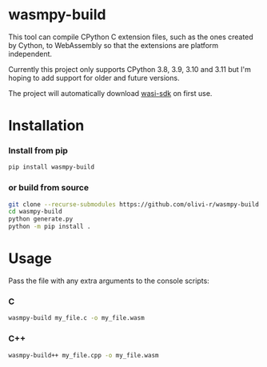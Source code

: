 # wasmpy-build

This tool can compile CPython C extension files, such as the ones created by Cython, to WebAssembly so that the extensions are platform independent.

Currently this project only supports CPython 3.8, 3.9, 3.10 and 3.11 but I'm hoping to add support for older and future versions.

The project will automatically download [wasi-sdk](https://github.com/WebAssembly/wasi-sdk) on first use.

# Installation

### Install from pip

```bash
pip install wasmpy-build
```

### or build from source

```bash
git clone --recurse-submodules https://github.com/olivi-r/wasmpy-build
cd wasmpy-build
python generate.py
python -m pip install .
```

# Usage

Pass the file with any extra arguments to the console scripts:

### C

```bash
wasmpy-build my_file.c -o my_file.wasm
```

### C++

```bash
wasmpy-build++ my_file.cpp -o my_file.wasm
```

